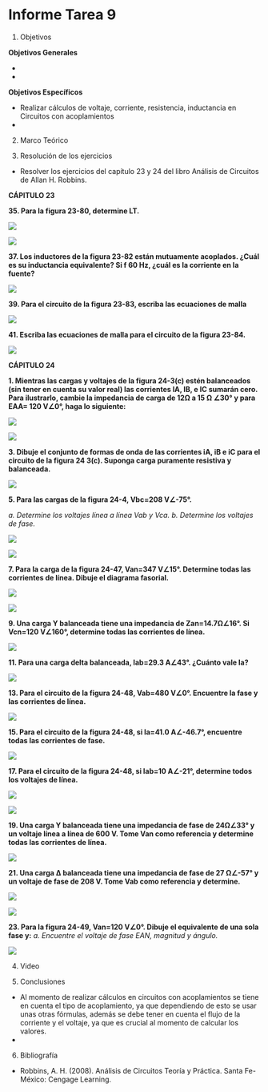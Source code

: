 # Informe Tarea 9

1. Objetivos

 __Objetivos Generales__

* 

* 

__Objetivos Específicos__

* Realizar cálculos de voltaje, corriente, resistencia, inductancia en Circuitos con acoplamientos
* 


2. Marco Teórico


3. Resolución de los ejercicios

* Resolver los ejercicios del capítulo 23 y 24 del libro Análisis de Circuitos de Allan H. Robbins.

__CÁPITULO 23__


__35. Para la figura 23-80, determine LT.__

![](https://github.com/ItzAdoc/ImaD9/blob/main/23.35.PNG)

![](https://github.com/ItzAdoc/ImaD9/blob/main/23.35a.PNG)

__37. Los inductores de la figura 23-82 están mutuamente acoplados. ¿Cuál es su inductancia equivalente? Si f 60 Hz, ¿cuál es la corriente en la fuente?__

![](https://github.com/ItzAdoc/ImaD9/blob/main/23.37.PNG)

__39. Para el circuito de la figura 23-83, escriba las ecuaciones de malla__

![](https://github.com/ItzAdoc/ImaD9/blob/main/23.39.PNG)

__41. Escriba las ecuaciones de malla para el circuito de la figura 23-84.__

![](https://github.com/ItzAdoc/ImaD9/blob/main/23.41.PNG)

__CÁPITULO 24__

__1.	Mientras las cargas y voltajes de la figura 24-3(c) estén balanceados (sin tener en cuenta su valor real) las corrientes IA, IB, e IC sumarán cero. Para ilustrarlo, cambie la impedancia de carga de 12Ω a 15 Ω ∠30° y para EAA= 120 V∠0°, haga lo siguiente:__

![](https://github.com/ItzAdoc/ImaD9/blob/main/24.1.PNG)

![](https://github.com/ItzAdoc/ImaD9/blob/main/24.1a.PNG)

__3. Dibuje el conjunto de formas de onda de las corrientes iA, iB e iC para el circuito de la figura 24 3(c). Suponga carga puramente resistiva y balanceada.__

![](https://github.com/ItzAdoc/ImaD9/blob/main/24.3.PNG)

__5. Para las cargas de la figura 24-4, Vbc=208 V∠-75°.__

*a. Determine los voltajes línea a línea Vab y Vca.*
*b. Determine los voltajes de fase.*

![](https://github.com/ItzAdoc/ImaD9/blob/main/24.5.PNG)

![](https://github.com/ItzAdoc/ImaD9/blob/main/24.5a.PNG)

__7. Para la carga de la figura 24-47, Van=347 V∠15°. Determine todas las corrientes de línea. Dibuje el diagrama fasorial.__

![](https://github.com/ItzAdoc/ImaD9/blob/main/24.7.PNG)

![](https://github.com/ItzAdoc/ImaD9/blob/main/24.7a.PNG)

__9. Una carga Y balanceada tiene una impedancia de Zan=14.7Ω∠16°. Si Vcn=120 V∠160°, determine todas las corrientes de línea.__

![](https://github.com/ItzAdoc/ImaD9/blob/main/24.9.PNG)

__11. Para una carga delta balanceada, Iab=29.3 A∠43°. ¿Cuánto vale Ia?__

![](https://github.com/ItzAdoc/ImaD9/blob/main/24.11.PNG)

__13. Para el circuito de la figura 24-48, Vab=480 V∠0°. Encuentre la fase y las corrientes de línea.__

![](https://github.com/ItzAdoc/ImaD9/blob/main/24.13.PNG)

__15. Para el circuito de la figura 24-48, si Ia=41.0 A∠-46.7°, encuentre todas las corrientes de fase.__

![](https://github.com/ItzAdoc/ImaD9/blob/main/24.15.PNG)

__17. Para el circuito de la figura 24-48, si Iab=10 A∠-21°, determine todos los voltajes de línea.__

![](https://github.com/ItzAdoc/ImaD9/blob/main/24.17.PNG)

![](https://github.com/ItzAdoc/ImaD9/blob/main/24.17a.PNG)

__19. Una carga Y balanceada tiene una impedancia de fase de 24Ω∠33° y un voltaje línea a línea de 600 V. Tome Van como referencia y determine todas las corrientes de línea.__

![](https://github.com/ItzAdoc/ImaD9/blob/main/24.19.PNG)

__21. Una carga Δ balanceada tiene una impedancia de fase de 27 Ω∠-57° y un voltaje de fase de 208 V. Tome Vab como referencia y determine.__

![](https://github.com/ItzAdoc/ImaD9/blob/main/24.21.PNG)

![](https://github.com/ItzAdoc/ImaD9/blob/main/24.21a.PNG)

__23. Para la figura 24-49, Van=120 V∠0°. Dibuje el equivalente de una sola fase y:__
*a. Encuentre el voltaje de fase EAN, magnitud y ángulo.* 

![](https://github.com/ItzAdoc/ImaD9/blob/main/24.23.PNG)







4. Video





5. Conclusiones 

* Al momento de realizar cálculos en circuitos con acoplamientos se tiene en cuenta el tipo de acoplamiento, ya que dependiendo de esto se usar unas otras fórmulas, además se debe tener en cuenta el flujo de la corriente y el voltaje, ya que es crucial al momento de calcular los valores.
* 

6. Bibliografía

* Robbins, A. H. (2008). Análisis de Circuitos Teoría y Práctica. Santa Fe-México: Cengage Learning. 
